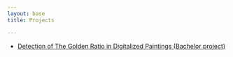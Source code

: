 ```yaml
---
layout: base
title: Projects

---
```


 * [Detection of The Golden Ratio in Digitalized Paintings (Bachelor project)](http://github.com/thorlund/gyldnesnit)

<!-- vim: set sw=2 ft=mkd sts=2 et tw=80: -->
